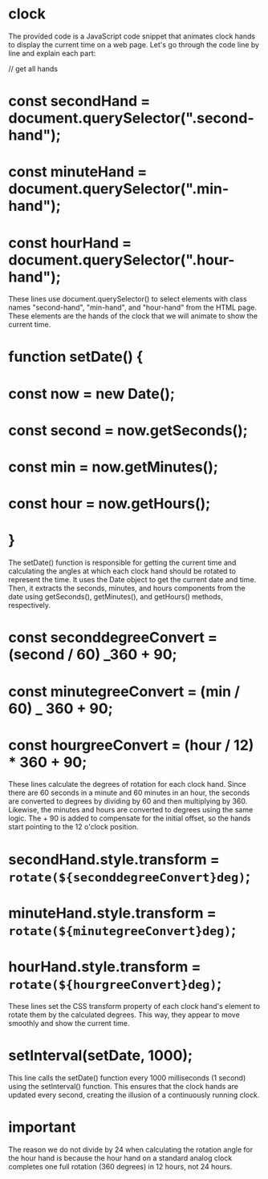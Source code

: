 # clock

The provided code is a JavaScript code snippet that animates clock hands to display the current time on a web page. Let's go through the code line by line and explain each part:

// get all hands

# const secondHand = document.querySelector(".second-hand");

# const minuteHand = document.querySelector(".min-hand");

# const hourHand = document.querySelector(".hour-hand");

These lines use document.querySelector() to select elements with class names "second-hand", "min-hand", and "hour-hand" from the HTML page. These elements are the hands of the clock that we will animate to show the current time.

# function setDate() {

# const now = new Date();

# const second = now.getSeconds();

# const min = now.getMinutes();

# const hour = now.getHours();

# }

The setDate() function is responsible for getting the current time and calculating the angles at which each clock hand should be rotated to represent the time. It uses the Date object to get the current date and time. Then, it extracts the seconds, minutes, and hours components from the date using getSeconds(), getMinutes(), and getHours() methods, respectively.

# const seconddegreeConvert = (second / 60) \_360 + 90;

# const minutegreeConvert = (min / 60) \_ 360 + 90;

# const hourgreeConvert = (hour / 12) \* 360 + 90;

These lines calculate the degrees of rotation for each clock hand. Since there are 60 seconds in a minute and 60 minutes in an hour, the seconds are converted to degrees by dividing by 60 and then multiplying by 360. Likewise, the minutes and hours are converted to degrees using the same logic. The + 90 is added to compensate for the initial offset, so the hands start pointing to the 12 o'clock position.

# secondHand.style.transform = `rotate(${seconddegreeConvert}deg)`;

# minuteHand.style.transform = `rotate(${minutegreeConvert}deg)`;

# hourHand.style.transform = `rotate(${hourgreeConvert}deg)`;

These lines set the CSS transform property of each clock hand's element to rotate them by the calculated degrees. This way, they appear to move smoothly and show the current time.

# setInterval(setDate, 1000);

This line calls the setDate() function every 1000 milliseconds (1 second) using the setInterval() function. This ensures that the clock hands are updated every second, creating the illusion of a continuously running clock.

# important

The reason we do not divide by 24 when calculating the rotation angle for the hour hand is because the hour hand on a standard analog clock completes one full rotation (360 degrees) in 12 hours, not 24 hours.

